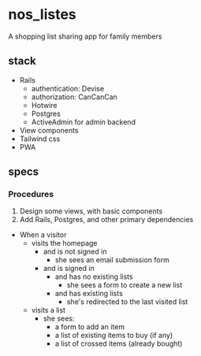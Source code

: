 # nos_listes

A shopping list sharing app for family members

## stack

- Rails
  - authentication: Devise
  - authorization: CanCanCan
  - Hotwire
  - Postgres
  - ActiveAdmin for admin backend
- View components
- Tailwind css
- PWA

## specs

### Procedures

1. Design some views, with basic components
1. Add Rails, Postgres, and other primary dependencies

- When a visitor
  - visits the homepage
    - and is not signed in
      - she sees an email submission form
    - and is signed in
      - and has no existing lists
        - she sees a form to create a new list
      - and has existing lists
        - she's redirected to the last visited list
  - visits a list
    - she sees:
      - a form to add an item
      - a list of existing items to buy (if any)
      - a list of crossed items (already bought)
      
